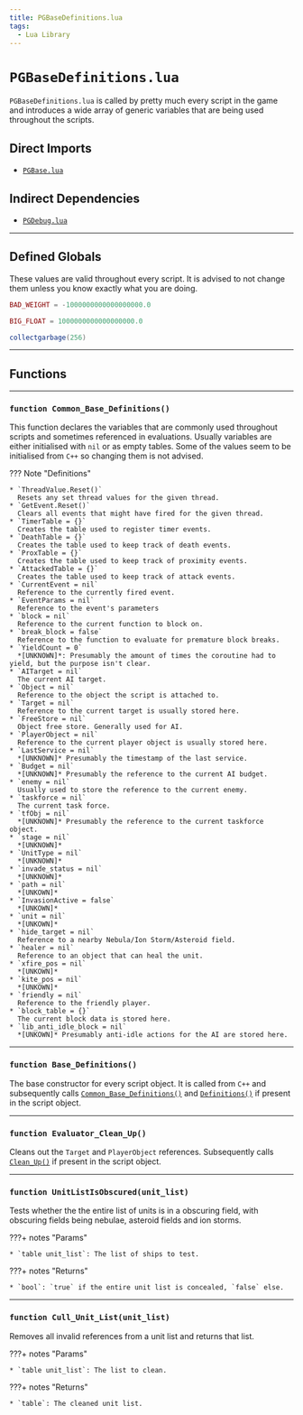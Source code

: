 ```yaml
---
title: PGBaseDefinitions.lua
tags:
  - Lua Library
---
```


# `PGBaseDefinitions.lua`

`PGBaseDefinitions.lua` is called by pretty much every script in the game and introduces a wide array of generic variables that are being used throughout the scripts.

## Direct Imports

* [`PGBase.lua`](pgbase.md "PGBase.lua")

## Indirect Dependencies

* [`PGDebug.lua`](pgdebug.md "PGDebug.lua")

---

## Defined Globals

These values are valid throughout every script. It is advised to not change them unless you know exactly what you are doing.

```lua tab="Bad Weight"
BAD_WEIGHT = -1000000000000000000.0
```

```lua tab="Big FLoat"
BIG_FLOAT = 1000000000000000000.0
```

```lua tab="Garbage Collection"
collectgarbage(256)
```

---

## Functions

---

### `function Common_Base_Definitions()`

This function declares the variables that are commonly used throughout scripts and sometimes referenced in evaluations. Usually variables are either initialised with `nil` or as empty tables. Some of the values seem to be initialised from `C++` so changing them is not advised.

??? Note "Definitions"

    * `ThreadValue.Reset()`  
      Resets any set thread values for the given thread.
    * `GetEvent.Reset()`  
      Clears all events that might have fired for the given thread.
    * `TimerTable = {}`  
      Creates the table used to register timer events.
    * `DeathTable = {}`  
      Creates the table used to keep track of death events.
    * `ProxTable = {}`  
      Creates the table used to keep track of proximity events.
    * `AttackedTable = {}`  
      Creates the table used to keep track of attack events.
    * `CurrentEvent = nil`  
      Reference to the currently fired event.
    * `EventParams = nil`  
      Reference to the event's parameters
    * `block = nil`  
      Reference to the current function to block on.
    * `break_block = false`  
      Reference to the function to evaluate for premature block breaks.
    * `YieldCount = 0`  
      *[UNKNOWN]*: Presumably the amount of times the coroutine had to yield, but the purpose isn't clear.
    * `AITarget = nil`  
      The current AI target.
    * `Object = nil`  
      Reference to the object the script is attached to.
    * `Target = nil`  
      Reference to the current target is usually stored here.
    * `FreeStore = nil`  
      Object free store. Generally used for AI.
    * `PlayerObject = nil`  
      Reference to the current player object is usually stored here.
    * `LastService = nil`  
      *[UNKNOWN]* Presumably the timestamp of the last service.
    * `Budget = nil`  
      *[UNKNOWN]* Presumably the reference to the current AI budget.
    * `enemy = nil`  
      Usually used to store the reference to the current enemy.
    * `taskforce = nil`  
      The current task force.
    * `tfObj = nil`  
      *[UNKNOWN]* Presumably the reference to the current taskforce object.
    * `stage = nil`  
      *[UNKNOWN]*
    * `UnitType = nil`  
      *[UNKNOWN]*
    * `invade_status = nil`  
      *[UNKNOWN]*
    * `path = nil`  
      *[UNKOWN]*
    * `InvasionActive = false`  
      *[UNKOWN]*
    * `unit = nil`  
      *[UNKOWN]*
    * `hide_target = nil`  
      Reference to a nearby Nebula/Ion Storm/Asteroid field.
    * `healer = nil`  
      Reference to an object that can heal the unit.
    * `xfire_pos = nil`  
      *[UNKOWN]*
    * `kite_pos = nil`  
      *[UNKOWN]*
    * `friendly = nil`  
      Reference to the friendly player.
    * `block_table = {}`  
      The current block data is stored here.
    * `lib_anti_idle_block = nil`  
      *[UNKOWN]* Presumably anti-idle actions for the AI are stored here.

---

### `function Base_Definitions()`

The base constructor for every script object. It is called from `C++` and subsequently calls [`Common_Base_Definitions()`](#function-common_base_definitions "Common_Base_Definitions()") and [`Definitions()`]("Definitions") if present in the script object.

---

### `function Evaluator_Clean_Up()`

Cleans out the `Target` and `PlayerObject` references. Subsequently calls [`Clean_Up()`]("Clean_Up()") if present in the script object.

---

### `function UnitListIsObscured(unit_list)`

Tests whether the the entire list of units is in a obscuring field, with obscuring fields being nebulae, asteroid fields and ion storms.

???+ notes "Params"

    * `table unit_list`: The list of ships to test.

???+ notes "Returns"

    * `bool`: `true` if the entire unit list is concealed, `false` else.

---

### `function Cull_Unit_List(unit_list)`

Removes all invalid references from a unit list and returns that list.

???+ notes "Params"

    * `table unit_list`: The list to clean.

???+ notes "Returns"

    * `table`: The cleaned unit list.
